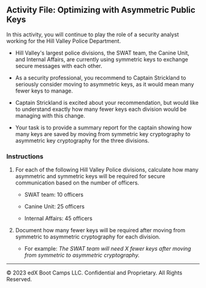## Activity File:  Optimizing with Asymmetric Public Keys

In this activity, you will continue to play the role of a security analyst working for the Hill Valley Police Department.

- Hill Valley's largest police divisions, the SWAT team, the Canine Unit, and Internal Affairs, are currently using symmetric keys to exchange secure messages with each other.

- As a security professional, you recommend to Captain Strickland to seriously consider moving to asymmetric keys, as it would mean many fewer keys to manage.

- Captain Strickland is excited about your recommendation, but would like to understand exactly how many fewer keys each division would be managing with this change.

- Your task is to provide a summary report for the captain showing how many keys are saved by moving from symmetric key cryptography to asymmetric key cryptography for the three divisions.
 
### Instructions

1. For each of the following Hill Valley Police divisions, calculate how many asymmetric and symmetric keys will be required for secure communication based on the number of officers. 

    - SWAT team: 10 officers

    - Canine Unit: 25 officers

    - Internal Affairs: 45 officers

2. Document how many fewer keys will be required after moving from symmetric to asymmetric cryptography for each division.
  
    - For example: *The SWAT team will need X fewer keys after moving from symmetric to asymmetric cryptography.*

---

 © 2023 edX Boot Camps LLC. Confidential and Proprietary. All Rights Reserved.
